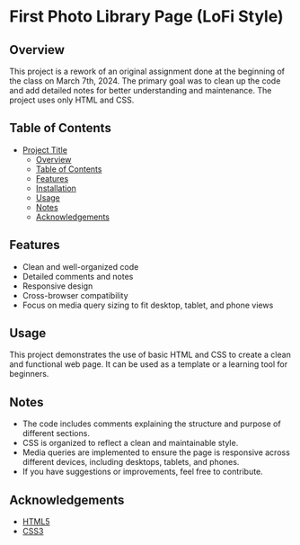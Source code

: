 # First Photo Library Page (LoFi Style)

## Overview
This project is a rework of an original assignment done at the beginning of the class on March 7th, 2024. The primary goal was to clean up the code and add detailed notes for better understanding and maintenance. The project uses only HTML and CSS.

## Table of Contents
- [Project Title](#project-title)
  - [Overview](#overview)
  - [Table of Contents](#table-of-contents)
  - [Features](#features)
  - [Installation](#installation)
  - [Usage](#usage)
  - [Notes](#notes)
  - [Acknowledgements](#acknowledgements)

## Features
- Clean and well-organized code
- Detailed comments and notes
- Responsive design
- Cross-browser compatibility
- Focus on media query sizing to fit desktop, tablet, and phone views

## Usage
This project demonstrates the use of basic HTML and CSS to create a clean and functional web page. It can be used as a template or a learning tool for beginners.

## Notes
- The code includes comments explaining the structure and purpose of different sections.
- CSS is organized to reflect a clean and maintainable style.
- Media queries are implemented to ensure the page is responsive across different devices, including desktops, tablets, and phones.
- If you have suggestions or improvements, feel free to contribute.

## Acknowledgements
- [HTML5](https://developer.mozilla.org/en-US/docs/Web/Guide/HTML/HTML5)
- [CSS3](https://developer.mozilla.org/en-US/docs/Web/CSS/CSS3)
